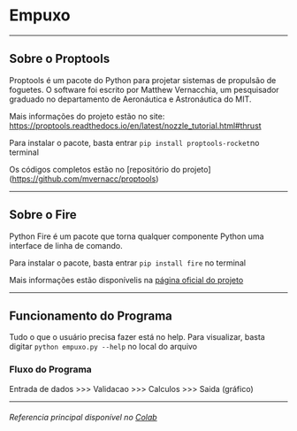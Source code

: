 # Empuxo

---

## Sobre o Proptools
Proptools é um pacote do Python para projetar sistemas de propulsão de foguetes.
O software foi escrito por Matthew Vernacchia, um pesquisador graduado no departamento de Aeronáutica e Astronáutica do MIT.

Mais informações do projeto estão no site:
https://proptools.readthedocs.io/en/latest/nozzle_tutorial.html#thrust

Para instalar o pacote, basta entrar `pip install proptools-rocket`no terminal

Os códigos completos estão no [repositório do projeto]
(https://github.com/mvernacc/proptools)

---

## Sobre o Fire
Python Fire é um pacote que torna qualquer componente Python uma interface de linha de comando.

Para instalar o pacote, basta entrar `pip install fire` no terminal

Mais informações estão disponívelis na [página oficial do projeto](https://google.github.io/python-fire/)

---

## Funcionamento do Programa
Tudo o que o usuário precisa fazer está no help. Para visualizar, basta digitar `python empuxo.py --help` no local do arquivo

### Fluxo do Programa
Entrada de dados >>> Validacao >>> Calculos >>> Saida (gráfico)

---

###### Referencia principal disponível no [Colab](https://colab.research.google.com/drive/1bsX5PWVkDug-rEGKFAq-b_aMmZ1GeTkg)

